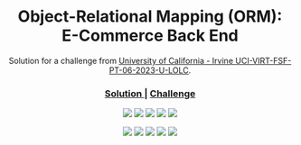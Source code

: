 <h1 align="center">Object-Relational Mapping (ORM): E-Commerce Back End</h1>

<div align="center">
   Solution for a challenge from  <a href="https://git.bootcampcontent.com/University-of-California---Irvine/UCI-VIRT-FSF-PT-06-2023-U-LOLC/-/tree/main/13-ORM/02-Challenge" target="_blank">University of California - Irvine
UCI-VIRT-FSF-PT-06-2023-U-LOLC</a>.
</div>

<div align="center">
  <h3>
    <a href="https://github.com/drbv27/OrmChallenge">
      Solution
    </a>
    <span> | </span>
    <a href="https://git.bootcampcontent.com/University-of-California---Irvine/UCI-VIRT-FSF-PT-06-2023-U-LOLC/-/tree/main/13-ORM/02-Challenge">
      Challenge
    </a>
  </h3>
</div>

<p align="center">
    <img src="https://img.shields.io/github/repo-size/drbv27/OrmChallenge" />
    <img src="https://img.shields.io/github/languages/top/drbv27/OrmChallenge"  />
    <img src="https://img.shields.io/github/issues/drbv27/OrmChallenge" />
    <img src="https://img.shields.io/github/last-commit/drbv27/OrmChallenge" >
    <a href="https://github.com/jpd61"><img src="https://img.shields.io/github/followers/drbv27?style=social" target="_blank" /></a>
</p>

<p align="center">
    <img src="https://img.shields.io/badge/Javascript-yellow" />
    <img src="https://img.shields.io/badge/express-orange" />
    <img src="https://img.shields.io/badge/Sequelize-blue"  />
    <img src="https://img.shields.io/badge/mySQL-blue"  />
    <img src="https://img.shields.io/badge/dotenv-green" />
</p>